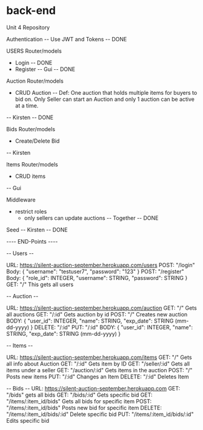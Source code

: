 # back-end
Unit 4 Repository


Authentication
    -- Use JWT and Tokens -- DONE

USERS Router/models
 * Login -- DONE
 * Register -- Gui -- DONE


Auction Router/models
 * CRUD Auction
 -- Def: One auction that holds multiple items for buyers to bid on. Only Seller can start an Auction and only 1 auction can be active at a time.

-- Kirsten -- DONE

Bids Router/models
 * Create/Delete Bid

-- Kirsten 

Items Router/models
 * CRUD items

-- Gui 

Middleware
 * restrict roles
    - only sellers can update auctions
-- Together -- DONE

Seed
 -- Kirsten -- DONE




 ---- END-Points ----

  -- Users --

URL: https://silent-auction-september.herokuapp.com/users
POST: "/login" 
   Body: { "username": "testuser7", "password": "123" }
POST: "/register"
  Body: { "role_id": INTEGER, "username": STRING, "password": STRING }
GET: "/" 
  This gets all users

 -- Auction --

URL: https://silent-auction-september.herokuapp.com/auction
GET: "/"
  Gets all auctions
GET: "/:id"
  Gets auction by id
POST: "/"
  Creates new auction
  BODY: { "user_id": INTEGER, "name": STRING, "exp_date": STRING (mm-dd-yyyy) }
DELETE: "/:id"
PUT: "/:id"
  BODY: { "user_id": INTEGER, "name": STRING, "exp_date": STRING (mm-dd-yyyy) }

 -- Items --

URL: https://silent-auction-september.herokuapp.com/items
GET: "/"
  Gets all info about Auction
GET: "/:id" 
  Gets item by ID
GET: "/seller/:id"
  Gets all items under a seller
GET: "/auction/:id"
  Gets items in the auction
POST: "/"
  Posts new items
PUT: "/:id"
  Changes an Item
DELETE: "/:id"
  Deletes Item

-- Bids -- 
URL: https://silent-auction-september.herokuapp.com
GET: "/bids"
  gets all bids
GET: "/bids/:id"
  Gets specific bid
GET: "/items/:item_id/bids"
  Gets all bids for specific item
POST: "/items/:item_id/bids"
  Posts new bid for specific item
DELETE: "/items/:item_id/bids/:id"
  Delete specific bid
PUT: "/items/:item_id/bids/:id"
  Edits specific bid

